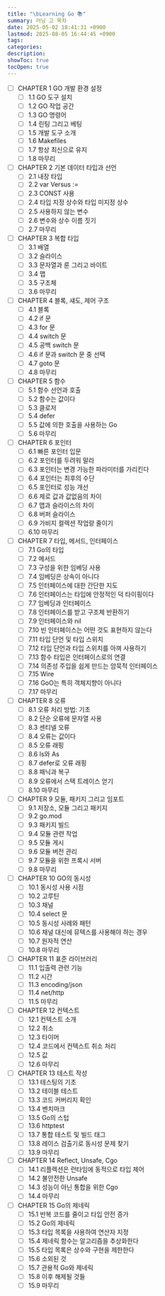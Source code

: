 ```yaml
---
title: "\bLearning Go 📚"
summary: 러닝 고 목차
date: 2025-05-02 18:41:31 +0900
lastmod: 2025-08-05 16:44:45 +0900
tags: 
categories: 
description: 
showToc: true
tocOpen: true
---
```

- [ ] CHAPTER 1 GO 개발 환경 설정
  - [ ] 1.1 GO 도구 설치
  - [ ] 1.2 GO 작업 공간
  - [ ] 1.3 GO 명령어
  - [ ] 1.4 린팅 그리고 베팅
  - [ ] 1.5 개발 도구 소개
  - [ ] 1.6 Makefiles
  - [ ] 1.7 항상 최신으로 유지
  - [ ] 1.8 마무리

- [ ] CHAPTER 2 기본 데이터 타입과 선언
  - [ ] 2.1 내장 타입
  - [ ] 2.2 var Versus :=
  - [ ] 2.3 CONST 사용
  - [ ] 2.4 타입 지정 상수와 타입 미지정 상수
  - [ ] 2.5 사용하지 않는 변수
  - [ ] 2.6 변수와 상수 이름 짓기
  - [ ] 2.7 마무리

- [ ] CHAPTER 3 복합 타입
  - [ ] 3.1 배열
  - [ ] 3.2 슬라이스
  - [ ] 3.3 문자열과 룬 그리고 바이트
  - [ ] 3.4 맵
  - [ ] 3.5 구조체
  - [ ] 3.6 마무리

- [ ] CHAPTER 4 블록, 섀도, 제어 구조
  - [ ] 4.1 블록
  - [ ] 4.2 if 문
  - [ ] 4.3 for 문
  - [ ] 4.4 switch 문
  - [ ] 4.5 공백 switch 문
  - [ ] 4.6 if 문과 switch 문 중 선택
  - [ ] 4.7 goto 문
  - [ ] 4.8 마무리

- [ ] CHAPTER 5 함수
  - [ ] 5.1 함수 선언과 호출
  - [ ] 5.2 함수는 값이다
  - [ ] 5.3 클로저
  - [ ] 5.4 defer
  - [ ] 5.5 값에 의한 호출을 사용하는 Go
  - [ ] 5.6 마무리

- [ ] CHAPTER 6 포인터
  - [ ] 6.1 빠른 포인터 입문
  - [ ] 6.2 포인터를 두려워 말라
  - [ ] 6.3 포인터는 변경 가능한 파라미터를 가리킨다
  - [ ] 6.4 포인터는 최후의 수단
  - [ ] 6.5 포인터로 성능 개선
  - [ ] 6.6 제로 값과 값없음의 차이
  - [ ] 6.7 맵과 슬라이스의 차이
  - [ ] 6.8 버퍼 슬라이스
  - [ ] 6.9 가비지 컬렉션 작업량 줄이기
  - [ ] 6.10 마무리

- [ ] CHAPTER 7 타입, 메서드, 인터페이스
  - [ ] 7.1 Go의 타입
  - [ ] 7.2 메서드
  - [ ] 7.3 구성을 위한 임베딩 사용
  - [ ] 7.4 임베딩은 상속이 아니다
  - [ ] 7.5 인터페이스에 대한 간단한 지도
  - [ ] 7.6 인터페이스는 타입에 안정적인 덕 타이핑이다
  - [ ] 7.7 임베딩과 인터페이스
  - [ ] 7.8 인터페이스를 받고 구조체 반환하기
  - [ ] 7.9 인터페이스와 nil
  - [ ] 7.10 빈 인터페이스는 어떤 것도 표현하지 않는다
  - [ ] 7.11 타입 단언 및 타입 스위치
  - [ ] 7.12 타입 단언과 타입 스위치를 아껴 사용하기
  - [ ] 7.13 함수 타입은 인터페이스로의 연결
  - [ ] 7.14 의존성 주입을 쉽게 만드는 암묵적 인터페이스
  - [ ] 7.15 Wire
  - [ ] 7.16 GoO는 특히 객체지향이 아니다
  - [ ] 7.17 마무리

- [ ] CHAPTER 8 오류
  - [ ] 8.1 오류 처리 방법: 기초
  - [ ] 8.2 단순 오류에 문자열 사용
  - [ ] 8.3 센티넬 오류
  - [ ] 8.4 오류는 값이다
  - [ ] 8.5 오류 래핑
  - [ ] 8.6 Is와 As
  - [ ] 8.7 defer로 오류 래핑
  - [ ] 8.8 패닉과 복구
  - [ ] 8.9 오류에서 스택 트레이스 얻기
  - [ ] 8.10 마무리

- [ ] CHAPTER 9 모듈, 패키지 그리고 임포트
  - [ ] 9.1 저장소, 모듈 그리고 패키지
  - [ ] 9.2 go.mod
  - [ ] 9.3 패키지 빌드
  - [ ] 9.4 모듈 관련 작업
  - [ ] 9.5 모듈 게시
  - [ ] 9.6 모듈 버전 관리
  - [ ] 9.7 모듈을 위한 프록시 서버
  - [ ] 9.8 마무리

- [ ] CHAPTER 10 GO의 동시성
  - [ ] 10.1 동시성 사용 시점
  - [ ] 10.2 고루틴
  - [ ] 10.3 채널
  - [ ] 10.4 select 문
  - [ ] 10.5 동시성 사례와 패턴
  - [ ] 10.6 채널 대신에 뮤텍스를 사용해야 하는 경우
  - [ ] 10.7 원자적 연산
  - [ ] 10.8 마무리

- [ ] CHAPTER 11 표준 라이브러리
  - [ ] 11.1 입출력 관련 기능
  - [ ] 11.2 시간
  - [ ] 11.3 encoding/json
  - [ ] 11.4 net/http
  - [ ] 11.5 마무리

- [ ] CHAPTER 12 컨텍스트
  - [ ] 12.1 컨텍스트 소개
  - [ ] 12.2 취소
  - [ ] 12.3 타이머
  - [ ] 12.4 코드에서 컨텍스트 취소 처리
  - [ ] 12.5 값
  - [ ] 12.6 마무리

- [ ] CHAPTER 13 테스트 작성
  - [ ] 13.1 테스팅의 기초
  - [ ] 13.2 테이블 테스트
  - [ ] 13.3 코드 커버리지 확인
  - [ ] 13.4 벤치마크
  - [ ] 13.5 Go의 스텁
  - [ ] 13.6 httptest
  - [ ] 13.7 통합 테스트 및 빌드 태그
  - [ ] 13.8 레이스 검출기로 동시성 문제 찾기
  - [ ] 13.9 마무리

- [ ] CHAPTER 14 Reflect, Unsafe, Cgo
  - [ ] 14.1 리플렉션은 런타임에 동적으로 타입 제어
  - [ ] 14.2 불안전한 Unsafe
  - [ ] 14.3 성능이 아닌 통합을 위한 Cgo
  - [ ] 14.4 마무리

- [ ] CHAPTER 15 Go의 제네릭
  - [ ] 15.1 반복 코드를 줄이고 타입 안전 증가
  - [ ] 15.2 Go의 제네릭
  - [ ] 15.3 타입 목록을 사용하여 연산자 지정
  - [ ] 15.4 제네릭 함수는 알고리즘을 추상화한다
  - [ ] 15.5 타입 목록은 상수와 구현을 제한한다
  - [ ] 15.6 소외된 것
  - [ ] 15.7 관용적 Go와 제네릭
  - [ ] 15.8 이후 해제될 것들
  - [ ] 15.9 마무리
